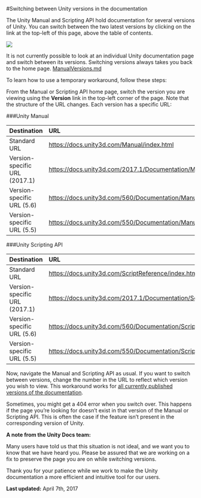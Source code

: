 #Switching between Unity versions in the documentation

The Unity Manual and Scripting API hold documentation for several versions of Unity. You can switch between the two latest versions by clicking on the link at the top-left of this page, above the table of contents.

![](../uploads/Main/SwitchingDocumentationVersions.png)

It is not currently possible to look at an individual Unity documentation page and switch between its versions. Switching versions always takes you back to the home page. 
[ManualVersions.md ](ManualVersions.md)



To learn how to use a temporary workaround, follow these steps:

From the Manual or Scripting API home page, switch the version you are viewing using the **Version** link in the top-left corner of the page. Note that the structure of the URL changes. Each version has a specific URL:

###Unity Manual

| Destination | URL |
|:---|:---|
| Standard URL | https://docs.unity3d.com/Manual/index.html |
| Version-specific URL (2017.1) | https://docs.unity3d.com/2017.1/Documentation/Manual/ |
| Version-specific URL (5.6) | https://docs.unity3d.com/560/Documentation/Manual/ |
| Version-specific URL (5.5) | https://docs.unity3d.com/550/Documentation/Manual/ |


###Unity Scripting API

| Destination | URL |
|:---|:---|
|Standard URL|https://docs.unity3d.com/ScriptReference/index.html|
| Version-specific URL (2017.1) | https://docs.unity3d.com/2017.1/Documentation/ScriptReference/ |
| Version-specific URL (5.6) | https://docs.unity3d.com/560/Documentation/ScriptReference/ |
| Version-specific URL (5.5) | https://docs.unity3d.com/550/Documentation/ScriptReference/ |

Now, navigate the Manual and Scripting API as usual. If you want to switch between versions, change the number in the URL to reflect which version you wish to view. This workaround works for [all currently published versions of the documentation](https://docs.unity3d.com/Manual/ManualVersions.html). 

Sometimes, you might get a 404 error when you switch over. This happens if the page you’re looking for doesn’t exist in that version of the Manual or Scripting API. This is often the case if the feature isn’t present in the corresponding version of Unity.

**A note from the Unity Docs team:**

Many users have told us that this situation is not ideal, and we want you to know that we have heard you. Please be assured that we are working on a fix to preserve the page you are on while switching versions.

Thank you for your patience while we work to make the Unity documentation a more efficient and intuitive tool for our users.

**Last updated:** April 7th, 2017

